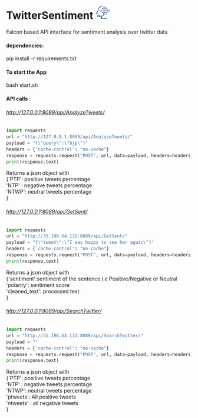 # TwitterSentiment ![](Media/AI_icon.png)
Falcon based API interface for sentiment analysis over twitter data


#### dependencies:
pip install -r requirements.txt

#### To start the App
bash start.sh

#### API calls :
###### http://127.0.0.1:8089/api/AnalyzeTweets/
```python
import requests
url = "http://127.0.0.1:8089/api/AnalyzeTweets/"
payload = "{\"query\":\"bjp\"}"
headers = {'cache-control': "no-cache"}
response = requests.request("POST", url, data=payload, headers=headers)
print(response.text)
```
Returns a json object with <br />
{'PTP': positive tweets percentage <br />
'NTP' : negative tweets percentage<br />
'NTWP': neutral tweets percentage<br />
}

###### http://127.0.0.1:8089/api/GetSent/

```python
import requests
url = "http://35.196.64.132:8089/api/GetSent/"
payload = "{\"tweet\":\"I was happy to see her again\"}"
headers = {'cache-control': "no-cache"}
response = requests.request("POST", url, data=payload, headers=headers)
print(response.text)
```
Returns a json object with<br />
{'sentiment':sentiment of the sentence i.e Positive/Negative or Neutral<br />
'polarity': sentiment score<br />
'cleaned_text': processed text<br />
}
###### http://127.0.0.1:8089/api/SearchTwitter/

```python
import requests
url = "http://35.196.64.132:8089/api/SearchTwitter/"
payload = ""
headers = {'cache-control': "no-cache"}
response = requests.request("POST", url, data=payload, headers=headers)
print(response.text)
```
Returns a json object with <br />
{'PTP': positive tweets percentage<br />
'NTP' : negative tweets percentage<br />
'NTWP': neutral tweets percentage<br />
'ptweets': All positive tweets<br />
'ntweets' : all negative tweets<br />
}
